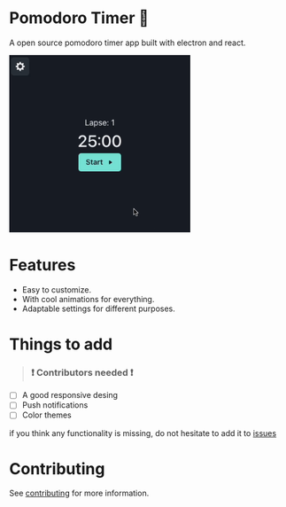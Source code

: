 # Pomodoro Timer 🍅

A open source pomodoro timer app built with electron and react.

<img style="justify-content='center'; display='block'" height="320px" src="./public/github-demo.gif"></img>

# Features

- Easy to customize.
- With cool animations for everything.
- Adaptable settings for different purposes.

# Things to add

> ### ❗️ Contributors needed ❗️

- [ ] A good responsive desing
- [ ] Push notifications
- [ ] Color themes

if you think any functionality is missing, do not hesitate to add it to [issues](https://github.com/pauchiner/pomodoro-timer/issues)

# Contributing

See [contributing](https://github.com/pauchiner/pomodoro-timer/blob/main/CONTRIBUTING.md) for more information.
